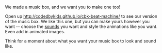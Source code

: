 We made a music box, and we want you to make one too!

Open up http://codedbykids.github.io/cbk-beat-machine/ to see our version of the music box. We like this one, but you can make yours however you want -- choose the [sounds](sounds.md) you want and style the animations like you want. Even add in animated images.

Think for a moment about what you want your music box to look and sound like.